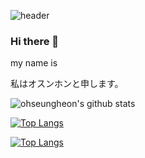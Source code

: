 ![header](https://capsule-render.vercel.app/api?type=wave&color=auto&height=300&section=header&text=welcome!&fontSize=90)
### Hi there 👋

my name is 

私はオスンホンと申します。

![ohseungheon's github stats](https://github-readme-stats.vercel.app/api?username=ohseungheon&show_icons=true)

[![Top Langs](https://github-readme-stats.vercel.app/api/top-langs/?username=seungheon)](https://github.com/seungheon/github-readme-stats)

[![Top Langs](https://github-readme-stats.vercel.app/api/top-langs/?username=seungheon&size_weight=0.5&count_weight=0.5)](https://github.com/seungheon/github-readme-stats)

<!--
**ohseungheon/ohseungheon** is a ✨ _special_ ✨ repository because its `README.md` (this file) appears on your GitHub profile.

Here are some ideas to get you started:

- 🔭 I’m currently working on ...
- 🌱 I’m currently learning ...
- 👯 I’m looking to collaborate on ...
- 🤔 I’m looking for help with ...
- 💬 Ask me about ...
- 📫 How to reach me: ...
- 😄 Pronouns: ...
- ⚡ Fun fact: ...
-->
